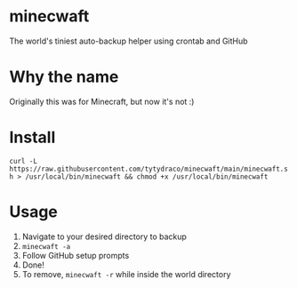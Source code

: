 # minecwaft
The world's tiniest auto-backup helper using crontab and GitHub

# Why the name
Originally this was for Minecraft, but now it's not :)

# Install
`curl -L https://raw.githubusercontent.com/tytydraco/minecwaft/main/minecwaft.sh > /usr/local/bin/minecwaft && chmod +x /usr/local/bin/minecwaft`

# Usage
1) Navigate to your desired directory to backup
2) `minecwaft -a`
3) Follow GitHub setup prompts
4) Done!
5) To remove, `minecwaft -r` while inside the world directory
